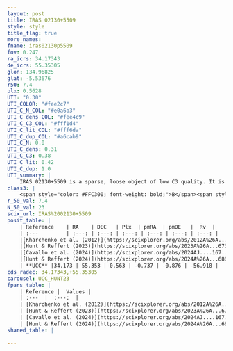 ```yaml
---
layout: post
title: IRAS 02130+5509
style: style
title_flag: true
more_names: 
fname: iras02130p5509
fov: 0.247
ra_icrs: 34.17343
de_icrs: 55.35305
glon: 134.96825
glat: -5.53676
r50: 7.4
plx: 0.5628
UTI: "0.30"
UTI_COLOR: "#fee2c7"
UTI_C_N_COL: "#e0a6b3"
UTI_C_dens_COL: "#fee4c9"
UTI_C_C3_COL: "#fff1d4"
UTI_C_lit_COL: "#fff6da"
UTI_C_dup_COL: "#a6cab9"
UTI_C_N: 0.0
UTI_C_dens: 0.31
UTI_C_C3: 0.38
UTI_C_lit: 0.42
UTI_C_dup: 1.0
UTI_summary: |
    IRAS 02130+5509 is a sparse, loose object of low C3 quality. It is poorly studied in the literature.<br><br><span style="color: #99180f; font-weight: bold;">Warning: </span>contains less than 25 stars with <i>P>0.5</i> estimated.
class3: |
    <span style="color: #FFC300; font-weight: bold;">B</span><span style="color: red; font-weight: bold;">C</span>
r_50_val: 7.4
N_50_val: 23
scix_url: IRAS%2002130+5509
posit_table: |
    | Reference    | RA    | DEC   | Plx  | pmRA  | pmDE   |  Rv  |
    | :---         | :---: | :---: | :---: | :---: | :---: | :---: |
    |[Kharchenko et al. (2012)](https://scixplorer.org/abs/2012A%26A...543A.156K) | 34.14 | 55.397 | -- | 0.72 | -0.67 | -- |
    |[Hunt & Reffert (2023)](https://scixplorer.org/abs/2023A%26A...673A.114H) | 34.137 | 55.412 | 0.567 | -0.734 | -0.889 | -- |
    |[Cavallo et al. (2024)](https://scixplorer.org/abs/2024AJ....167...12C) | 34.237 | 55.261 | 0.561 | -- | -- | -- |
    |[Hunt & Reffert (2024)](https://scixplorer.org/abs/2024A%26A...686A..42H) | 34.137 | 55.412 | 0.567 | -0.734 | -0.889 | -- |
    | **UCC** |34.173 | 55.353 | 0.563 | -0.737 | -0.876 | -56.918 | 
cds_radec: 34.17343,+55.35305
carousel: UCC_HUNT23
fpars_table: |
    | Reference |  Values |
    | :---  |  :---:  |
    | [Kharchenko et al. (2012)](https://scixplorer.org/abs/2012A%26A...543A.156K) | `e_bv=0.799, distance=2500, log_age=8.0` |
    | [Hunt & Reffert (2023)](https://scixplorer.org/abs/2023A%26A...673A.114H) | `AV50=0.801, diffAV50=0.963, MOD50=11.184, logAge50=7.516` |
    | [Cavallo et al. (2024)](https://scixplorer.org/abs/2024AJ....167...12C) | `AV50=0.75, dMod50=11.09, logAge50=7.4, [Fe/H]50=-0.06` |
    | [Hunt & Reffert (2024)](https://scixplorer.org/abs/2024A%26A...686A..42H) | `MassJ=96.0329` |
shared_table: |
    
---
```

